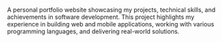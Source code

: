 A personal portfolio website showcasing my projects, technical skills, and achievements in software development. This project highlights my experience in building web and mobile applications, working with various programming languages, and delivering real-world solutions.
